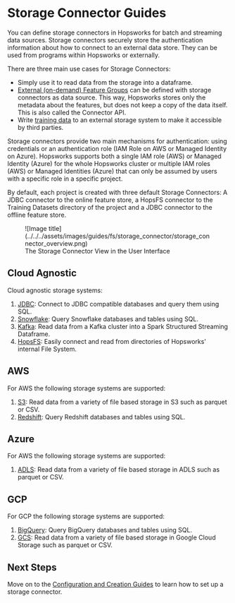 # Storage Connector Guides

You can define storage connectors in Hopsworks for batch and streaming data sources. Storage connectors securely store the authentication information about how to connect to an external data store. They can be used from programs within Hopsworks or externally.

There are three main use cases for Storage Connectors:

- Simply use it to read data from the storage into a dataframe.
- [External (on-demand) Feature Groups](../../../concepts/fs/feature_group/external_fg.md) can be defined with storage connectors as data source. This way, Hopsworks stores only the metadata about the features, but does not keep a copy of the data itself. This is also called the Connector API.
- Write [training data](../../../concepts/fs/feature_view/offline_api.md) to an external storage system to make it accessible by third parties.

Storage connectors provide two main mechanisms for authentication: using credentials or an authentication role (IAM Role on AWS or Managed Identity on Azure). Hopsworks supports both a single IAM role (AWS) or Managed Identity (Azure) for the whole Hopsworks cluster or multiple IAM roles (AWS) or Managed Identities (Azure) that can only be assumed by users with a specific role in a specific project.

By default, each project is created with three default Storage Connectors: A JDBC connector to the online feature store, a HopsFS connector to the Training Datasets directory of the project and a JDBC connector to the offline feature store.

<figure markdown>
  ![Image title](../../../assets/images/guides/fs/storage_connector/storage_connector_overview.png)
  <figcaption>The Storage Connector View in the User Interface</figcaption>
</figure>

## Cloud Agnostic

Cloud agnostic storage systems:

1. [JDBC](creation/jdbc.md): Connect to JDBC compatible databases and query them using SQL.
2. [Snowflake](creation/snowflake.md): Query Snowflake databases and tables using SQL.
3. [Kafka](creation/kafka.md): Read data from a Kafka cluster into a Spark Structured Streaming Dataframe.
4. [HopsFS](creation/hopsfs.md): Easily connect and read from directories of Hopsworks' internal File System.

## AWS

For AWS the following storage systems are supported:

1. [S3](creation/s3.md): Read data from a variety of file based storage in S3 such as parquet or CSV.
2. [Redshift](creation/redshift.md): Query Redshift databases and tables using SQL.

## Azure

For AWS the following storage systems are supported:

1. [ADLS](creation/adls.md): Read data from a variety of file based storage in ADLS such as parquet or CSV.

## GCP

For GCP the following storage systems are supported:

1. [BigQuery](creation/bigquery.md): Query BigQuery databases and tables using SQL.
2. [GCS](creation/gcs.md): Read data from a variety of file based storage in Google Cloud Storage such as parquet or CSV.

## Next Steps

Move on to the [Configuration and Creation Guides](creation/jdbc.md) to learn how to set up a storage connector.